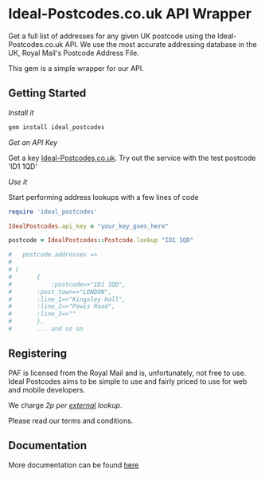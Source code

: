 # Ideal-Postcodes.co.uk API Wrapper

Get a full list of addresses for any given UK postcode using the Ideal-Postcodes.co.uk API. We use the most accurate addressing database in the UK, Royal Mail's Postcode Address File.

This gem is a simple wrapper for our API.

## Getting Started

_Install it_

```bash
gem install ideal_postcodes
```

_Get an API Key_

Get a key [Ideal-Postcodes.co.uk](https://ideal-postcodes.co.uk). Try out the service with the test postcode 'ID1 1QD'

_Use it_

Start performing address lookups with a few lines of code

```ruby
require 'ideal_postcodes'

IdealPostcodes.api_key = "your_key_goes_here"

postcode = IdealPostcodes::Postcode.lookup "ID1 1QD"

#	postcode.addresses =>
#
# [
#		{
#			:postcode=>"ID1 1QD",
# 		:post_town=>"LONDON",
# 		:line_1=>"Kingsley Hall",
# 		:line_2=>"Powis Road",
# 		:line_3=>""
#		}, 
#		... and so on
```

## Registering

PAF is licensed from the Royal Mail and is, unfortunately, not free to use. Ideal Postcodes aims to be simple to use and fairly priced to use for web and mobile developers.

We charge _2p per [external](https://ideal-postcodes.co.uk/termsandconditions#external) lookup_.

Please read our terms and conditions.

## Documentation

More documentation can be found [here](https://ideal-postcodes.co.uk/documentation/ruby-wrapper)